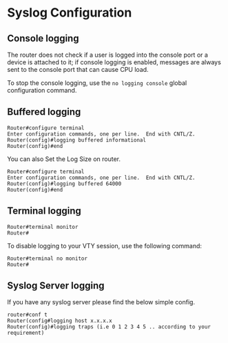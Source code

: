 # Syslog Configuration

## Console logging

The router does not check if a user is logged into the console port or a device is attached to it; if console logging is enabled, messages are always sent to the console port that can cause CPU load.

To stop the console logging, use the `no logging console` global configuration command.

## Buffered logging

```
Router#configure terminal
Enter configuration commands, one per line.  End with CNTL/Z.
Router(config)#logging buffered informational
Router(config)#end
```

You can also Set the Log Size on router.

```
Router#configure terminal
Enter configuration commands, one per line.  End with CNTL/Z.
Router(config)#logging buffered 64000
Router(config)#end
```

## Terminal logging

```
Router#terminal monitor
Router#
```

To disable logging to your VTY session, use the following command:

```
Router#terminal no monitor
Router#
```

## Syslog Server logging

If you have any syslog server please find the below simple config.

```
router#conf t
Router(config#logging host x.x.x.x
Router(config)#logging traps (i.e 0 1 2 3 4 5 .. according to your requirement)
```
